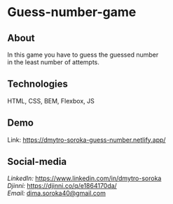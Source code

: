 # Guess-number-game

## About

In this game you have to guess the guessed number <br/> in the least number of attempts.


## Technologies

HTML, CSS, BEM, Flexbox, JS


## Demo

Link: https://dmytro-soroka-guess-number.netlify.app/


## Social-media

_LinkedIn:_ https://www.linkedin.com/in/dmytro-soroka <br/>
_Djinni:_ https://djinni.co/q/e1864170da/ <br/>
_Email:_ dima.soroka40@gmail.com
